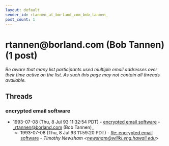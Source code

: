 ```yaml
---
layout: default
sender_id: rtannen_at_borland_com_bob_tannen_
post_count: 1
---
```


# rtannen<span>@</span>borland.com (Bob Tannen) (1 post)

_Be aware that many list participants used multiple email addresses over their time active on the list. As such this page may not contain all threads available._

## Threads

### encrypted email software
+ 1993-07-08 (Thu, 8 Jul 93 11:32:54 PDT) - [encrypted email software](/archive/1993/07/ac567999294f514b8c0b50385b1a979f4cf1c0cbb1556067a9820a3ec1b9b7b9) - _rtannen@borland.com (Bob Tannen)_
  + 1993-07-08 (Thu, 8 Jul 93 11:59:20 PDT) - [Re: encrypted email software](/archive/1993/07/1ab019d59d1560198e20917573a9c291f0a7e7622ddb87deee12936a7ce43420) - _Timothy Newsham \<newsham@wiliki.eng.hawaii.edu\>_

